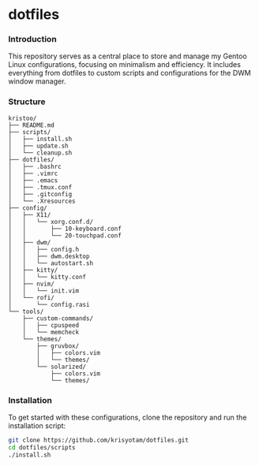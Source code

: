 # dotfiles

### Introduction

This repository serves as a central place to store and manage my Gentoo Linux configurations, focusing on minimalism and efficiency. It includes everything from dotfiles to custom scripts and configurations for the DWM window manager.

### Structure

```
kristoo/
├── README.md
├── scripts/
│   ├── install.sh
│   ├── update.sh
│   └── cleanup.sh
├── dotfiles/
│   ├── .bashrc
│   ├── .vimrc
│   ├── .emacs
│   ├── .tmux.conf
│   ├── .gitconfig
│   └── .Xresources
├── config/
│   ├── X11/
│   │   └── xorg.conf.d/
│   │       ├── 10-keyboard.conf
│   │       └── 20-touchpad.conf
│   ├── dwm/
│   │   ├── config.h
│   │   ├── dwm.desktop
│   │   └── autostart.sh
│   ├── kitty/
│   │   └── kitty.conf
│   ├── nvim/
│   │   └── init.vim
│   └── rofi/
│       └── config.rasi
└── tools/
    ├── custom-commands/
    │   ├── cpuspeed
    │   └── memcheck
    └── themes/
        ├── gruvbox/
        │   ├── colors.vim
        │   └── themes/
        └── solarized/
            ├── colors.vim
            └── themes/

```

### Installation

To get started with these configurations, clone the repository and run the installation script:

```bash
git clone https://github.com/krisyotam/dotfiles.git
cd dotfiles/scripts
./install.sh


